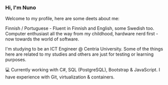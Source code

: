 ### Hi, I'm Nuno

Welcome to my profile, here are some deets about me:

Finnish / Portuguese - Fluent in Finnish and English, some Swedish too. 
Computer enthusiast all the way from my childhood, hardware nerd first - now towards the world of software.

I'm studying to be an ICT Engineer @ Centria University. 
Some of the things here are related to my studies and others are just for testing or learning purposes. 

💻 Currently working with C#, SQL (PostgreSQL), Bootstrap & JavaScript.
I have experience with Git, virtualization & containers.
